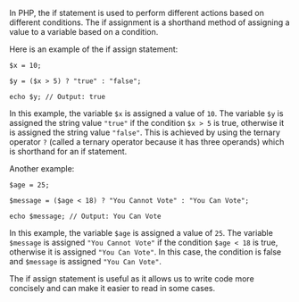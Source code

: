 In PHP, the if statement is used to perform different actions based on different conditions. The if assignment is a shorthand method of assigning a value to a variable based on a condition. 

Here is an example of the if assign statement:

```
$x = 10;

$y = ($x > 5) ? "true" : "false"; 

echo $y; // Output: true
```

In this example, the variable `$x` is assigned a value of `10`. The variable `$y` is assigned the string value `"true"` if the condition `$x > 5` is true, otherwise it is assigned the string value `"false"`. This is achieved by using the ternary operator `?` (called a ternary operator because it has three operands) which is shorthand for an if statement.

Another example:

```
$age = 25;

$message = ($age < 18) ? "You Cannot Vote" : "You Can Vote";

echo $message; // Output: You Can Vote
```

In this example, the variable `$age` is assigned a value of `25`. The variable `$message` is assigned `"You Cannot Vote"` if the condition `$age < 18` is true, otherwise it is assigned `"You Can Vote"`. In this case, the condition is false and `$message` is assigned `"You Can Vote"`.

The if assign statement is useful as it allows us to write code more concisely and can make it easier to read in some cases.